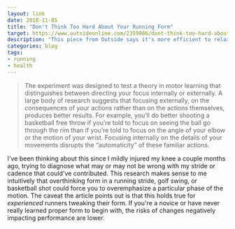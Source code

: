 ```yaml
---
layout: link
date: 2018-11-05
title: "Don't Think Too Hard About Your Running Form"
target: https://www.outsideonline.com/2359986/dont-think-too-hard-about-your-running-form
description: "This piece from Outside says it's more efficient to relax and watch the scenery than focus on your form, breathing, or other 'internal' activities."
categories: blog
tags:
- running
- health
---
```


> The experiment was designed to test a theory in motor learning that distinguishes between directing your focus internally or externally. A large body of research suggests that focusing externally, on the consequences of your actions rather than on the actions themselves, produces better results. For example, you’ll do better shooting a basketball free throw if you’re told to focus on seeing the ball go through the rim than if you’re told to focus on the angle of your elbow or the motion of your wrist. Focusing internally on the details of your movements disrupts the “automaticity” of these familiar actions.

I've been thinking about this since I mildly injured my knee a couple months ago, trying to diagnose what may or may not be wrong with my stride or cadence that could've contributed. This research makes sense to me intuitively that overthinking form in a running stride, golf swing, or basketball shot could force you to overemphasize a particular phase of the motion. The caveat the article points out is that this holds true for _experienced_ runners tweaking their form. If you're a novice or have never really learned proper form to begin with, the risks of changes negatively impacting performance are lower.